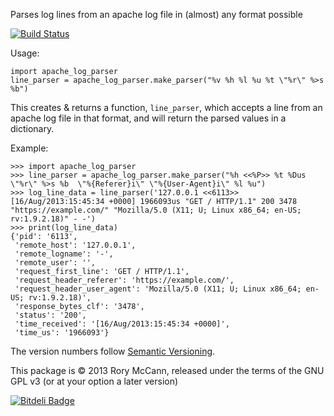 Parses log lines from an apache log file in (almost) any format possible

[![Build Status](https://travis-ci.org/rory/apache-log-parser.png?branch=master)](https://travis-ci.org/rory/apache-log-parser)

Usage:

    import apache_log_parser
    line_parser = apache_log_parser.make_parser("%v %h %l %u %t \"%r\" %>s %b")

This creates & returns a function, ``line_parser``, which accepts a line from an apache log file in that format, and will return the parsed values in a dictionary.

Example:

    >>> import apache_log_parser
    >>> line_parser = apache_log_parser.make_parser("%h <<%P>> %t %Dus \"%r\" %>s %b  \"%{Referer}i\" \"%{User-Agent}i\" %l %u")
    >>> log_line_data = line_parser('127.0.0.1 <<6113>> [16/Aug/2013:15:45:34 +0000] 1966093us "GET / HTTP/1.1" 200 3478  "https://example.com/" "Mozilla/5.0 (X11; U; Linux x86_64; en-US; rv:1.9.2.18)" - -')
    >>> print(log_line_data)
    {'pid': '6113',
     'remote_host': '127.0.0.1',
     'remote_logname': '-',
     'remote_user': '',
     'request_first_line': 'GET / HTTP/1.1',
     'request_header_referer': 'https://example.com/',
     'request_header_user_agent': 'Mozilla/5.0 (X11; U; Linux x86_64; en-US; rv:1.9.2.18)',
     'response_bytes_clf': '3478',
     'status': '200',
     'time_received': '[16/Aug/2013:15:45:34 +0000]',
     'time_us': '1966093'}
    
The version numbers follow [Semantic Versioning](http://semver.org/).

This package is © 2013 Rory McCann, released under the terms of the GNU GPL v3 (or at your option a later version)


[![Bitdeli Badge](https://d2weczhvl823v0.cloudfront.net/rory/apache-log-parser/trend.png)](https://bitdeli.com/free "Bitdeli Badge")

